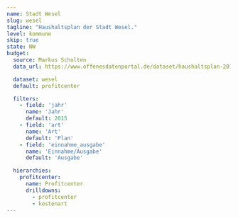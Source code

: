 ```yaml
---
name: Stadt Wesel
slug: wesel
tagline: "Haushaltsplan der Stadt Wesel."
level: kommune
skip: true
state: NW
budget:
  source: Markus Scholten
  data_url: https://www.offenesdatenportal.de/dataset/haushaltsplan-2015-stadt-wesel-aufwand-und-ertrag/

  dataset: wesel
  default: profitcenter

  filters:
    - field: 'jahr'
      name: 'Jahr'
      default: 2015
    - field: 'art'
      name: 'Art'
      default: 'Plan'
    - field: 'einnahme_ausgabe'
      name: 'Einnahme/Ausgabe'
      default: 'Ausgabe'

  hierarchies:
    profitcenter:
      name: Profitcenter
      drilldowns:
        - profitcenter
        - kostenart
---
```

